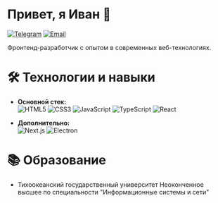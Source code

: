 # Привет, я Иван 👋

[![Telegram](https://img.shields.io/badge/-Telegram-0088cc?style=flat&logo=Telegram&logoColor=white)](https://t.me/ваш_username)
[![Email](https://img.shields.io/badge/-Email-red?style=flat&logo=Gmail&logoColor=white)](mailto:ваш_email@gmail.com)

Фронтенд-разработчик с опытом в современных веб-технологиях.

# 🛠 Технологии и навыки

- **Основной стек:**  
  ![HTML5](https://img.shields.io/badge/-HTML5-E34F26?style=flat&logo=html5&logoColor=white)
  ![CSS3](https://img.shields.io/badge/-CSS3-1572B6?style=flat&logo=css3&logoColor=white)
  ![JavaScript](https://img.shields.io/badge/-JavaScript-F7DF1E?style=flat&logo=javascript&logoColor=black)
  ![TypeScript](https://img.shields.io/badge/-TypeScript-3178C6?style=flat&logo=typescript&logoColor=white)
  ![React](https://img.shields.io/badge/-React-61DAFB?style=flat&logo=react&logoColor=black)

- **Дополнительно:**  
  ![Next.js](https://img.shields.io/badge/-Next.js-000000?style=flat&logo=next.js&logoColor=white)
  ![Electron](https://img.shields.io/badge/-Electron-47848F?style=flat&logo=electron&logoColor=white)

# 📚 Образование

- Тихоокеанский государственный университет 
  Неоконченное высшее по специальности "Информационные системы и сети"
